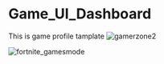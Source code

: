 # Game_UI_Dashboard
This is game profile tamplate
![gamerzone2](https://github.com/Razar150/Game_UI_Dashboard/assets/71868060/e755e142-740b-461d-95ae-b9cc2a822e0f)

![fortnite_gamesmode](https://github.com/Razar150/Game_UI_Dashboard/assets/71868060/74a9295f-b4b4-4f48-9f9a-6d178feb87d4)
